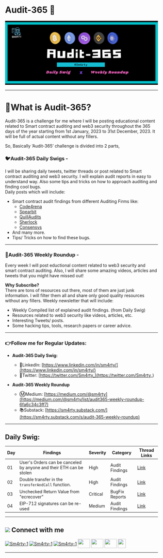 # Audit-365 🚀
![](assets/Audit-365.png)

---

# 🤔What is Audit-365?
Audit-365 is a challenge for me where I will be posting educational content related to Smart contract auditing and web3 security throughout the 365 days of the year starting from 1st January, 2023 to 31st December, 2023. It will be full of actual content without any fillers.

So, Basically ‘Audit-365’ challenge is divided into 2 parts, 

### 🐦Audit-365 Daily Swigs -  
I will be sharing daily tweets, twitter threads or post related to Smart contract auditing and web3 security. I will explain audit reports in easy to understand way. Also some tips and tricks on how to approach auditing and finding cool bugs.    
Daily posts which will include:
- Smart contract audit findings from different Auditing Firms like:
    - [Code4rena](https://code4rena.com/reports/)
    - [Spearbit](https://github.com/spearbit/portfolio/tree/master/pdfs)
    - [QuillAudits](https://github.com/Quillhash/QuillAudit_Reports)
    - [Sherlock](https://github.com/sherlock-audit)
    - [Consensys](https://consensys.net/diligence/audits/)
- And many more.
- Tips/ Tricks on how to find these bugs.

---

### 💫Audit-365 Weekly Roundup - 
Every week I will post eductional content related to web3 security and smart contract auditing. Also, I will share some amazing videos, articles and tweets             that you might have missed out! 

**Why Subscribe?**   
There are tons of resources out there, most of them are just junk information. I will filter them all and share only good quality resources without any fillers.   Weekly newsletter that will include:
- Weekly Compiled list of explained audit findings. (from Daily Swig)
- Resources related to web3 security like videos, articles, etc.
- Interesting Tweets/ posts.
- Some hacking tips, tools, research papers or career advice. 

---

### 👉Follow me for Regular Updates:

- **Audit-365 Daily Swig:**
    - 🔗LinkedIn: [https://www.linkedin.com/in/sm4rty/](https://www.linkedin.com/in/sm4rty/)
    - 🐤Twitter: [https://twitter.com/Sm4rty_](https://twitter.com/Sm4rty_)
    
- **Audit-365 Weekly Roundup**
    - Ⓜ️Medium: [https://medium.com/@sm4rty](https://medium.com/@sm4rty/list/audit365-weekly-roundup-6fa6c34c3ff7)
    - 📚Substack: [https://sm4rty.substack.com/](https://sm4rty.substack.com/s/audit-365-weekly-roundup)

---
## Daily Swig:

| Day | Findings | Severity | Category | Thread Links |
|---|---|---|---| --- |
| 01 | User's Orders can be  canceled  by anyone and their ETH can be stolen  | High | Audit Findings | [Link](https://twitter.com/Sm4rty_/status/1609504867386531840)
| 02 | Double transfer in the `transferAndCall` function. | High | Audit Findings | [Link](https://twitter.com/Sm4rty_/status/1609867108820582400)
| 03 | Unchecked Return Value from "ecrecover" | Critical | BugFix Reports | [Link](https://twitter.com/Sm4rty_/status/1610229488557637634)
| 04 | EIP-712 signatures can be re-used | Medium | Audit Findings | [Link](https://twitter.com/Sm4rty_/status/1610591966244339714)

----

## <img src="https://github.com/Sm4rty-1/Sm4rty-1/blob/main/assets/connect.png" height=20/> Connect with me
<p align="left">
<a href="https://twitter.com/Sm4rty_" target="blank"><img align="center" src="https://raw.githubusercontent.com/rahuldkjain/github-profile-readme-generator/master/src/images/icons/Social/twitter.svg" alt="Sm4rty-1" height="30" width="40" /></a>
<a href="https://linkedin.com/in/Sm4rty" target="blank"><img align="center" src="https://raw.githubusercontent.com/rahuldkjain/github-profile-readme-generator/master/src/images/icons/Social/linked-in-alt.svg" alt="Sm4rty-1" height="30" width="40" /></a>
<a href="https://instagram.com/Sm4rty" target="blank"><img align="center" src="https://raw.githubusercontent.com/rahuldkjain/github-profile-readme-generator/master/src/images/icons/Social/instagram.svg" alt="Sm4rty-1" height="30" width="40" /></a>
<a href="https://Sm4rty.medium.com" target="blank"><img align="center" src="https://raw.githubusercontent.com/rahuldkjain/github-profile-readme-generator/master/src/images/icons/Social/medium.svg" height="30" width="40" /></a>
<a href="https://discord.com/users/932482961457152050" target="blank"><img align="center" src="https://www.svgrepo.com/show/353655/discord-icon.svg" height="30" width="40" /></a>
<a href="https://t.me/Samrat_QuillAudits" target="blank"><img align="center" src="https://upload.wikimedia.org/wikipedia/commons/8/82/Telegram_logo.svg" height="30" width="40" /></a>
<a href="https://linktr.ee/samrat_quillaudits" target="blank"><img align="center" src="https://seeklogo.com/images/L/linktree-logo-6FC3ADB679-seeklogo.com.png" height="30" width="26" /></a>

---

